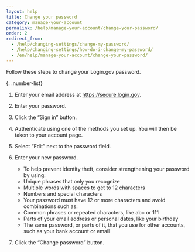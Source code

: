 ```yaml
---
layout: help
title: Change your password
category: manage-your-account
permalink: /help/manage-your-account/change-your-password/
order: 2
redirect_from:
  - /help/changing-settings/change-my-password/
  - /help/changing-settings/how-do-i-change-my-password/
  - /en/help/manage-your-account/change-your-password/
---
```

Follow these steps to change your Login.gov password.

{: .number-list}

1. Enter your email address at <https://secure.login.gov>.
2. Enter your password.
3. Click the “Sign in” button.
4. Authenticate using one of the methods you set up. You will then be taken to your account page.
5. Select “Edit” next to the password field.
6. Enter your new password.

   * To help prevent identity theft, consider strengthening your password by using: 
   * Unique phrases that only you recognize 
   * Multiple words with spaces to get to 12 characters 
   * Numbers and special characters 
   * Your password must have 12 or more characters and avoid combinations such as:
   * Common phrases or repeated characters, like abc or 111
   * Parts of your email address or personal dates, like your birthday
   * The same password, or parts of it, that you use for other accounts, such as your bank account or email
7. Click the “Change password” button.